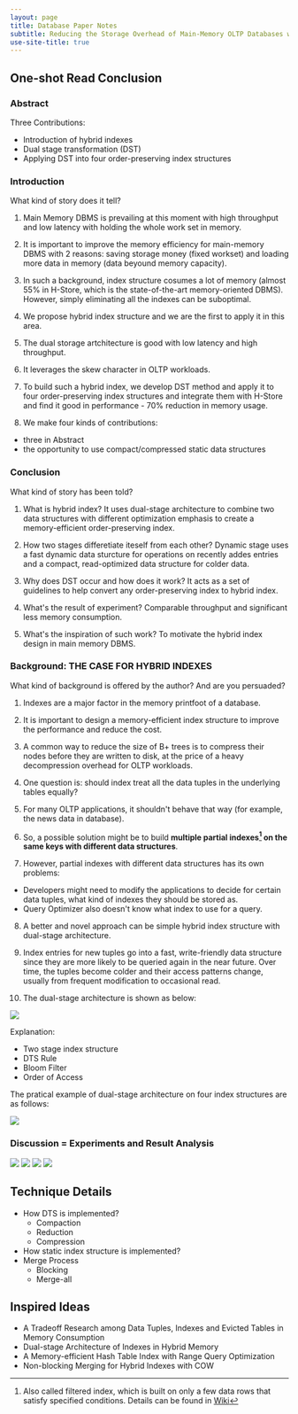 ```yaml
---
layout: page
title: Database Paper Notes
subtitle: Reducing the Storage Overhead of Main-Memory OLTP Databases with Hybrid Indexes Huanchen
use-site-title: true
---
```



## One-shot Read Conclusion

### Abstract

Three Contributions:
- Introduction of hybrid indexes
- Dual stage transformation (DST)
- Applying DST into four order-preserving index structures

### Introduction

What kind of story does it tell?

1. Main Memory DBMS is prevailing at this moment with high throughput and low latency with holding the whole work set in memory.

2. It is important to improve the memory efficiency for main-memory DBMS with 2 reasons: saving storage money (fixed workset) and loading more data in memory (data beyound memory capacity).

3. In such a background, index structure cosumes a lot of memory (almost 55% in H-Store, which is the state-of-the-art memory-oriented DBMS). However, simply eliminating all the indexes can be suboptimal.

4. We propose hybrid index structure and we are the first to apply it in this area.

5. The dual storage artchitecture is good with low latency and high throughput.

6. It leverages the skew character in OLTP workloads.

7. To build such a hybrid index, we develop DST method and apply it to four order-preserving index structures and integrate them with H-Store and find it good in performance - 70% reduction in memory usage.

8. We make four kinds of contributions:
- three in Abstract
- the opportunity to use compact/compressed static data structures

### Conclusion

What kind of story has been told?

1. What is hybrid index? It uses dual-stage architecture to combine two data structures with different optimization emphasis to create a memory-efficient order-preserving index.

2. How two stages differetiate iteself from each other? Dynamic stage uses a fast dynamic data sturcture for operations on recently addes entries and a compact, read-optimized data structure for colder data. 

3. Why does DST occur and how does it work? It acts as a set of guidelines to help convert any order-preserving index to hybrid index.

4. What's the result of experiment? Comparable throughput and significant less memory consumption.

5. What's the inspiration of such work? To motivate the hybrid index design in main memory DBMS.

### Background: THE CASE FOR HYBRID INDEXES

What kind of background is offered by the author? And are you persuaded?

1. Indexes are a major factor in the memory printfoot of a database.

2. It is important to design a memory-efficient index structure to improve the performance and reduce the cost.

3. A common way to reduce the size of B+ trees is to compress their nodes before they are written to disk, at the price of a heavy decompression overhead for OLTP workloads.

4. One question is: should index treat all the data tuples in the underlying tables equally?

5. For many OLTP applications, it shouldn't behave that way (for example, the news data in database).

6. So, a possible solution might be to build **multiple partial indexes[^1] on the same keys with different data structures**.

7. However, partial indexes with different data structures has its own problems:
- Developers might need to modify the applications to decide for certain data tuples, what kind of indexes they should be stored as.
- Query Optimizer also doesn't know what index to use for a query.

8. A better and novel approach can be simple hybrid index structure with dual-stage architecture.

9. Index entries for new tuples go into a fast, write-friendly data structure since they are more likely to be queried again in the near future. Over time, the tuples become colder and their access patterns change, usually from frequent modification to occasional read.

10. The dual-stage architecture is shown as below:

![](http://kaixinhuang.com/Research/hybrid-index/dual-stage.png)

Explanation: 

- Two stage index structure
- DTS Rule
- Bloom Filter
- Order of Access

The pratical example of dual-stage architecture on four index structures are as follows:

![](http://kaixinhuang.com/Research/hybrid-index/multi-index-struct.png)



### Discussion = Experiments and Result Analysis

![](http://kaixinhuang.com/Research/hybrid-index/microbench-DTS-test.png)
![](http://kaixinhuang.com/Research/hybrid-index/microbench-performance.png)
![](http://kaixinhuang.com/Research/hybrid-index/systest-in-mem-workload.png)
![](http://kaixinhuang.com/Research/hybrid-index/systest-larger-than-mem-workload.png)


## Technique Details

- How DTS is implemented?
	- Compaction
	- Reduction
	- Compression
- How static index structure is implemented?
- Merge Process
	- Blocking
	- Merge-all



## Inspired Ideas
- A Tradeoff Research among Data Tuples, Indexes and Evicted Tables in Memory Consumption
- Dual-stage Architecture of Indexes in Hybrid Memory
- A Memory-efficient Hash Table Index with Range Query Optimization
- Non-blocking Merging for Hybrid Indexes with COW




[^1]: Also called filtered index, which is built on only a few data rows that satisfy specified conditions. Details can be found in [Wiki](https://en.wikipedia.org/wiki/Partial_index)

<!-- UY BEGIN -->
<div id="uyan_frame"></div>
<script type="text/javascript" src="http://v2.uyan.cc/code/uyan.js"></script>
<!-- UY END -->


